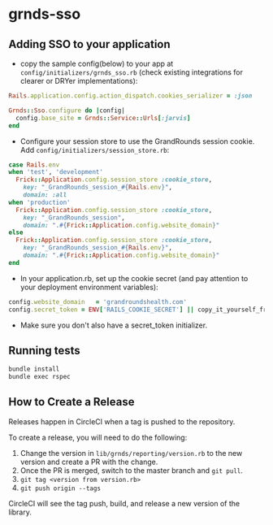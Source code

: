 # grnds-sso

## Adding SSO to your application

- copy the sample config(below) to your app at `config/initializers/grnds_sso.rb`
(check existing integrations for clearer or DRYer implementations):

```ruby
Rails.application.config.action_dispatch.cookies_serializer = :json

Grnds::Sso.configure do |config|
  config.base_site = Grnds::Service::Urls[:jarvis]
end
```

- Configure your session store to use the GrandRounds session cookie. Add
`config/initializers/session_store.rb`:

```ruby
case Rails.env
when 'test', 'development'
  Frick::Application.config.session_store :cookie_store,
    key: "_GrandRounds_session_#{Rails.env}",
    domain: :all
when 'production'
  Frick::Application.config.session_store :cookie_store,
    key: "_GrandRounds_session",
    domain: ".#{Frick::Application.config.website_domain}"
else
  Frick::Application.config.session_store :cookie_store,
    key: "_GrandRounds_session_#{Rails.env}",
    domain: ".#{Frick::Application.config.website_domain}"
end
```

- In your application.rb, set up the cookie secret (and pay attention to your
deployment environment variables):

```ruby
config.website_domain   = 'grandroundshealth.com'
config.secret_token = ENV['RAILS_COOKIE_SECRET'] || copy_it_yourself_from_tim_or_tp
```

- Make sure you don't also have a secret_token initializer.

## Running tests

```sh
bundle install
bundle exec rspec
```

## How to Create a Release

Releases happen in CircleCI when a tag is pushed to the repository.

To create a release, you will need to do the following:

1. Change the version in `lib/grnds/reporting/version.rb` to the new version and create a PR with the change.
1. Once the PR is merged, switch to the master branch and `git pull`.
1. `git tag <version from version.rb>`
1. `git push origin --tags`

CircleCI will see the tag push, build, and release a new version of the library.
